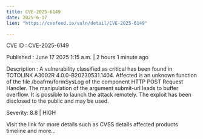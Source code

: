 ```yaml
---
title: CVE-2025-6149
date: 2025-6-17
lien: "https://cvefeed.io/vuln/detail/CVE-2025-6149"

---
```


CVE ID : CVE-2025-6149

Published :  June 17
2025
1:15 a.m. | 2 hours
1 minute ago

Description : A vulnerability classified as critical has been found in TOTOLINK A3002R 4.0.0-B20230531.1404. Affected is an unknown function of the file /boafrm/formSysLog of the component HTTP POST Request Handler. The manipulation of the argument submit-url leads to buffer overflow. It is possible to launch the attack remotely. The exploit has been disclosed to the public and may be used.

Severity: 8.8 | HIGH

Visit the link for more details
such as CVSS details
affected products
timeline
and more...
